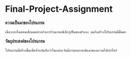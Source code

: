 # Final-Project-Assignment
**ความเป็นมาของโปรแกรม**
```
เนื่องจากในตอนเด็กผมอยากกิจการร้านกาแฟเล็กๆเป็นของตัวเอง ผมจึงสร้างโปรแกรมนี้ขึ้นมา
```
**วัตถุประสงค์ของโปรแกรม**
```
โปรแกรมนี้สร้างขึ้นเพื่อที่จะบันทึกว่าในเเต่ละวันมีการขายกาแฟและของหวานไปเท่าไหร่
```


